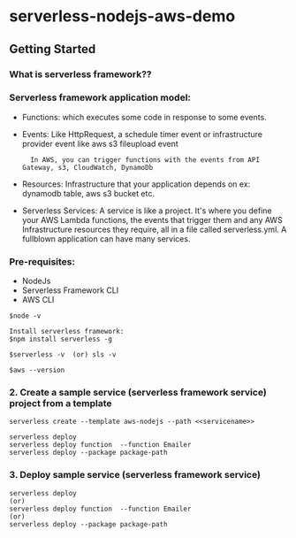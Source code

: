 
# serverless-nodejs-aws-demo

## Getting Started 

### What is serverless framework??


### Serverless framework application model:

- Functions: which executes some code in response to some events.

- Events: Like HttpRequest, a schedule timer event or infrastructure provider event like aws s3 fileupload event

        In AWS, you can trigger functions with the events from API Gateway, s3, CloudWatch, DynamoDb

- Resources: Infrastructure that your application depends on ex: dynamodb table, aws s3 bucket etc.

- Serverless Services: A service is like a project. It's where you define your AWS Lambda functions, the events that trigger them and any AWS Infrastructure resources they require, all in a file called serverless.yml. 
A fullblown application can have many services.



### Pre-requisites:

- NodeJs
- Serverless Framework CLI
- AWS CLI

```
$node -v

Install serverless framework:
$npm install serverless -g 

$serverless -v  (or) sls -v

$aws --version

```

### 2. Create a sample service (serverless framework service) project from a template

```
serverless create --template aws-nodejs --path <<servicename>>

serverless deploy
serverless deploy function  --function Emailer
serverless deploy --package package-path
```

### 3. Deploy sample service (serverless framework service) 

```
serverless deploy
(or)
serverless deploy function  --function Emailer
(or)
serverless deploy --package package-path
```

 









